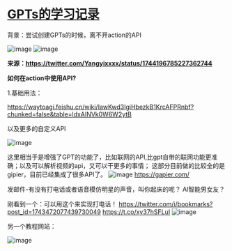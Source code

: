 # [GPTs的学习记录](https://github.com/QiYongchuan/MyGitBlog/issues/69)

背景：尝试创建GPTs的时候，离不开action的API

![image](https://github.com/QiYongchuan/MyGitBlog/assets/105039020/3103a2bb-b4fb-4914-a7a5-1c4d79465a68)
![image](https://github.com/QiYongchuan/MyGitBlog/assets/105039020/8c85c3e7-a8e2-4c65-92d6-639c67ae18da)

**来源：https://twitter.com/Yangyixxxx/status/1744196785227362744**

**如何在action中使用API?**

1.基础用法：

https://waytoagi.feishu.cn/wiki/IawKwd3IgiHbezkB1KrcAFPRnbf?chunked=false&table=ldxAINVk0W6W2ytB

以及更多的自定义API

![image](https://github.com/QiYongchuan/MyGitBlog/assets/105039020/527b9427-1b3b-4773-8e81-8ae0184f356d)

这里相当于是增强了GPT的功能了，比如联网的API,比gpt自带的联网功能更准确；以及可以解析视频的api，又可以干更多的事情；
这部分目前做的比较全的是gipier，目前已经集成了很多API了。
![image](https://github.com/QiYongchuan/MyGitBlog/assets/105039020/e59d687c-b052-43a5-869a-af460f5ad527)
https://gapier.com/

发邮件-有没有打电话或者语音模仿明星的声音，叫你起床的呢？  AI智能男女友？

刚看到一个：可以用这个来实现打电话！
https://twitter.com/i/bookmarks?post_id=1743472077439730049
https://t.co/xy37hSFLuI
![image](https://github.com/QiYongchuan/MyGitBlog/assets/105039020/f3eb0512-1392-4007-ba92-f02d597ab805)



另一个教程网站：

![image](https://github.com/QiYongchuan/MyGitBlog/assets/105039020/f1b5f098-d132-4e79-ba29-aa9de88245bd)

